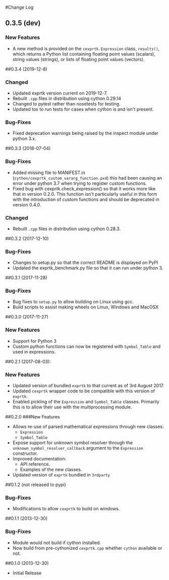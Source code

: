 #Change Log

## 0.3.5 (dev)
### New Features

  * A new method is provided on the `cexprtk.Expression` class, `results()`, which returns a Python list containing floating point values (scalars), string values (strings), or lists of floating point values (vectors).


##0.3.4 (2019-12-8)
### Changed

  * Updated exprtk version current on 2019-12-7.
  * Rebuilt `.cpp` files in distribution using cython 0.29.14
  * Changed to pytest rather than nosetests for testing.
  * Updated tox to run tests for cases when cython is and isn't present.

### Bug-Fixes

  * Fixed deprecation warnings being raised by the inspect module under python 3.x.


##0.3.3 (2018-07-04)
### Bug-Fixes

  * Added missing file to MANIFEST.in (`cython/cexprtk_custom_vararg_function.pxd`) this had been causing an error under python 3.7 when trying to register custom functions.
  * Fixed bug with cexprtk.check_expression() so that it works more like that in version 0.2.0. This function isn't particularly useful in this form with the introduction of custom functions and should be deprecated in version 0.4.0.

### Changed
  * Rebuilt `.cpp` files in distribution using cython 0.28.3.

##0.3.2 (2017-12-10)
### Bug-Fixes

 * Changes to setup.py so that the correct README is displayed on PyPI
 * Updated the exprtk_benchmark.py file so that it can run under python 3.

##0.3.1 (2017-11-28)
### Bug-Fixes

* Bug fixes to `setup.py` to allow building on Linux using gcc.
* Build scripts to assist making wheels on Linux, Windows and MacOSX

##0.3.0 (2017-11-27)
### New Features

* Support for Python 3
* Custom python functions can now be registered with `Symbol_Table` and used in expressions.

##0.2.1 (2017-08-03): 
### New Features

* Updated version of bundled `exprtk` to that current as of 3rd August 2017.
* Updated `cexprtk` wrapper code to be compatible with this version of `exprtk`.
* Enabled pickling of the `Expression` and `Symbol_Table` classes. Primarily this is to allow their use with the multiprocessing module.


##0.2.0
###New Features

* Allows re-use of parsed mathematical expressions through new classes:
    - `Expression`
    - `Symbol_Table`
* Expose support for unknown symbol resolver through the `unknown_symbol_resolver_callback` argument to the `Expression` constructor.
* Improved documentation:
    - API reference.
    - Examples of the new classes.
* Updated version of `exprtk` bundled in `3rdparty`

##0.1.2 (not released to pypi)
### Bug-Fixes

* Modifications to allow `cexprtk` to build on windows.

##0.1.1 (2013-12-30)
### Bug-Fixes

* Module would not build if cython installed. 
* Now build from pre-cythonized `cexprtk.cpp` whether `cython` available or not.

##0.1.0 (2013-12-30)

* Initial Release
